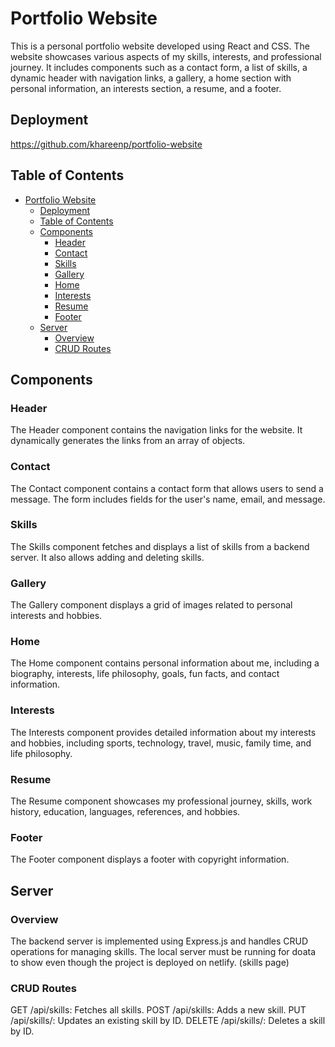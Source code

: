 # Portfolio Website

This is a personal portfolio website developed using React and CSS. The website showcases various aspects of my skills, interests, and professional journey. It includes components such as a contact form, a list of skills, a dynamic header with navigation links, a gallery, a home section with personal information, an interests section, a resume, and a footer.

## Deployment
https://github.com/khareenp/portfolio-website


## Table of Contents

- [Portfolio Website](#portfolio-website)
  - [Deployment](#deployment)
  - [Table of Contents](#table-of-contents)
  - [Components](#components)
    - [Header](#header)
    - [Contact](#contact)
    - [Skills](#skills)
    - [Gallery](#gallery)
    - [Home](#home)
    - [Interests](#interests)
    - [Resume](#resume)
    - [Footer](#footer)
  - [Server](#server)
    - [Overview](#overview)
    - [CRUD Routes](#crud-routes)

## Components

### Header
The Header component contains the navigation links for the website. It dynamically generates the links from an array of objects.

### Contact
The Contact component contains a contact form that allows users to send a message. The form includes fields for the user's name, email, and message.

### Skills
The Skills component fetches and displays a list of skills from a backend server. It also allows adding and deleting skills.

### Gallery
The Gallery component displays a grid of images related to personal interests and hobbies.

### Home
The Home component contains personal information about me, including a biography, interests, life philosophy, goals, fun facts, and contact information.

### Interests
The Interests component provides detailed information about my interests and hobbies, including sports, technology, travel, music, family time, and life philosophy.

### Resume
The Resume component showcases my professional journey, skills, work history, education, languages, references, and hobbies.

### Footer
The Footer component displays a footer with copyright information.

## Server

### Overview
The backend server is implemented using Express.js and handles CRUD operations for managing skills.
The local server must be running for doata to show even though the project is deployed on netlify. (skills page)

### CRUD Routes
GET /api/skills: Fetches all skills.
POST /api/skills: Adds a new skill.
PUT /api/skills/: Updates an existing skill by ID.
DELETE /api/skills/: Deletes a skill by ID.